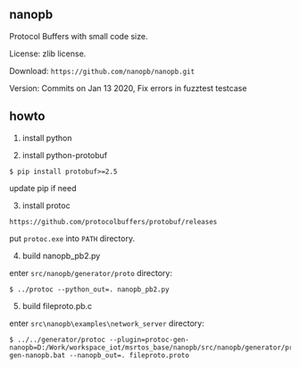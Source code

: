 
## nanopb

Protocol Buffers with small code size.

License: zlib license.

Download: `https://github.com/nanopb/nanopb.git`

Version: Commits on Jan 13 2020, Fix errors in fuzztest testcase

## howto

1. install python

2. install python-protobuf 

`$ pip install protobuf>=2.5`

update pip if need

3. install protoc

`https://github.com/protocolbuffers/protobuf/releases`

put `protoc.exe` into `PATH` directory.

4. build nanopb_pb2.py

enter `src/nanopb/generator/proto` directory:

```
$ ../protoc --python_out=. nanopb_pb2.py
```

5. build fileproto.pb.c

enter `src\nanopb\examples\network_server` directory:

```
$ ../../generator/protoc --plugin=protoc-gen-nanopb=D:/Work/workspace_iot/msrtos_base/nanopb/src/nanopb/generator/protoc-gen-nanopb.bat --nanopb_out=. fileproto.proto
```

